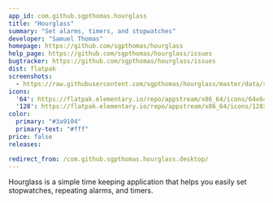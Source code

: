 ```yaml
---
app_id: com.github.sgpthomas.hourglass
title: "Hourglass"
summary: "Set alarms, timers, and stopwatches"
developer: "Samuel Thomas"
homepage: https://github.com/sgpthomas/hourglass
help_page: https://github.com/sgpthomas/hourglass/issues
bugtracker: https://github.com/sgpthomas/hourglass/issues
dist: flatpak
screenshots:
  - https://raw.githubusercontent.com/sgpthomas/hourglass/master/data/screenshots/alarm.png
icons:
  '64': https://flatpak.elementary.io/repo/appstream/x86_64/icons/64x64/com.github.sgpthomas.hourglass.png
  '128': https://flatpak.elementary.io/repo/appstream/x86_64/icons/128x128/com.github.sgpthomas.hourglass.png
color:
  primary: "#3a9104"
  primary-text: "#fff"
price: false
releases:

redirect_from: /com.github.sgpthomas.hourglass.desktop/
---
```


<p>Hourglass is a simple time keeping application that helps you easily set stopwatches, repeating alarms, and timers.</p>